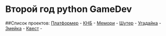 # Второй год python GameDev

##Список проектов:
    [Платформер]() -
    [КНБ]() -
    [Мемори]() -
    [Шутер]() -
    [Угадайка]() -
    [Змейка]() -
    [Квест]() -

